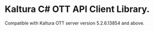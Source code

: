# Kaltura C# OTT API Client Library.
Compatible with Kaltura OTT server version 5.2.6.13854 and above.
